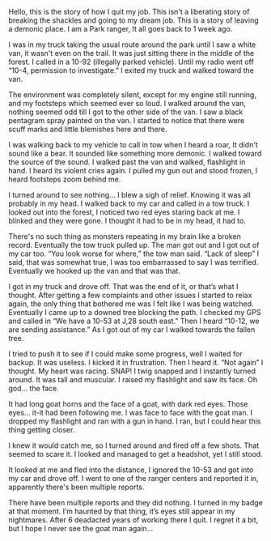 Hello, this is the story of how I quit my job. This isn't a liberating story of breaking the shackles and going to my dream job. This is a story of leaving a demonic place. I am a Park ranger, It all goes back to 1 week ago. 

I was in my truck taking the usual route around the park until I saw a white van, it wasn't even on the trail. It was just sitting there in the middle of the forest. I called in a 10-92 (illegally parked vehicle). Until my radio went off “10-4, permission to investigate.” I exited my truck and walked toward the van. 

The environment was completely silent, except for my engine still running, and my footsteps which seemed ever so loud. I walked around the van, nothing seemed odd till I got to the other side of the van. I saw a black pentagram spray painted on the van. I started to notice that there were scuff marks and little blemishes here and there. 

I was walking back to my vehicle to call in tow when I heard a roar, It didn't sound like a bear. It sounded like something more demonic. I walked toward the source of the sound. I walked past the van and walked, flashlight in hand. I heard its violent cries again. I pulled my gun out and stood frozen, I heard footsteps zoom behind me. 

I turned around to see nothing… I blew a sigh of relief. Knowing it was all probably in my head. I walked back to my car and called in a tow truck. I looked out into the forest, I noticed two red eyes staring back at me. I blinked and they were gone. I thought it had to be in my head, it had to. 

There's no such thing as monsters repeating in my brain like a broken record. Eventually the tow truck pulled up. The man got out and I got out of my car too. “You look worse for where,” the tow man said. “Lack of sleep” I said, that was somewhat true, I was too embarrassed to say I was terrified. Eventually we hooked up the van and that was that. 

I got in my truck and drove off. That was the end of it, or that’s what I thought. After getting a few complaints and other issues I started to relax again, the only thing that bothered me was I felt like I was being watched. Eventually I came up to a downed tree blocking the path. I checked my GPS and called in “We have a 10-53 at J,28 south east.” Then I heard “10-12, we are sending assistance.” As I got out of my car I walked towards the fallen tree.

 I tried to push it to see if I could make some progress, well I waited for backup. It was useless. I kicked it in frustration. Then I heard it. “Not again” I thought. My heart was racing. SNAP! I twig snapped and I instantly turned around. It was tall and muscular. I raised my flashlight and saw its face. Oh god… the face.

 It had long goat horns and the face of a goat, with dark red eyes. Those eyes… it-it had been following me. I was face to face with the goat man. I dropped my flashlight and ran with a gun in hand. I ran, but I could hear this thing getting closer.

 I knew it would catch me, so I turned around and fired off a few shots. That seemed to scare it. I looked and managed to get a headshot, yet I still stood. 

It looked at me and fled into the distance, I ignored the 10-53 and got into my car and drove off. I went to one of the ranger centers and reported it in, apparently there's been multiple reports. 

There have been multiple reports and they did nothing. I turned in my badge at that moment. I’m haunted by that thing, it’s eyes still appear in my nightmares. After 6 deadacted years of working there I quit. I regret it a bit, but I hope I never see the goat man again…